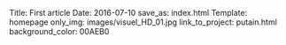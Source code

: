 Title: First article
Date: 2016-07-10
save_as: index.html
Template: homepage
only_img: images/visuel_HD_01.jpg
link_to_project: putain.html
background_color: 00AEB0
<!-- cette page ne rendra pas de contenu texte, elle sert juste la page d'accueil, donc juste le gif ici. -->
